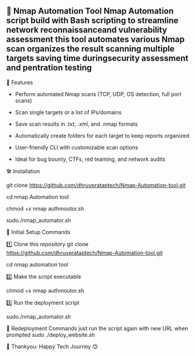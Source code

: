 🔎 Nmap Automation Tool 
Nmap Automation  script build with Bash scripting to streamline network reconnaissanceand vulnerability assessment this tool automates various Nmap scan organizes the result scanning multiple targets saving time duringsecurity assessment and pentration testing
---

🚀 Features 

  * Perform automated Nmap scans (TCP, UDP, OS detection, full port scans)

 * Scan single targets or a list of IPs/domains

 * Save scan results in .txt, .xml, and .nmap formats

* Automatically create folders for each target to keep reports organized

* User-friendly CLI with customizable scan options

* Ideal for bug bounty, CTFs, red teaming, and network audits

🛠️ Installation

git clone  https://github.com/dhruvprataptech/Nmap-Automation-tool.git

cd nmap Automation tool  

chmod +x nmap authmoutor.sh

sudo./nmap_automator.sh

🐧 Initial Setup Commands

1️⃣ Clone this repository
git clone  https://github.com/dhruvprataptech/Nmap-Automation-tool.git

cd nmap automation tool

2️⃣ Make the script executable

chmod +x nmap authmoutor.sh

3️⃣ Run the deployment script

sudo./nmap_automator.sh

🔄 Redeployment Commands
just run the script again with new URL when prompted
sudo ./deploy_website.sh

📢 Thankyou:
Happy Tech Journey 😊


